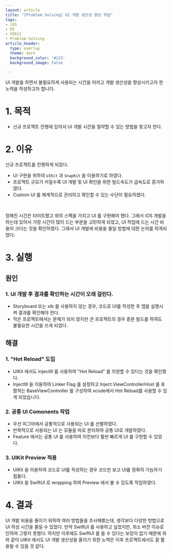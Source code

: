 ```yaml
---
layout: article
title: "[Problem Solving] UI 개발 생산성 향상 작업" 
tags:
- iOS
- UI
- UIKit
- Problem Solving
article_header:
  type: overlay
  theme: dark
  background_color: '#123'
  background_image: false

---
```


UI 개발을 하면서 불필요하게 사용되는 시간을 아끼고 개발 생산성을 향상시키고자 한 노력을 작성하고자 합니다. 

<!--more-->

# 1. 목적
- 신규 프로젝트 진행에 있어서 UI 개발 시간을 절약할 수 있는 방법을 찾고자 한다.

# 2. 이유
신규 프로젝트를 진행하게 되었다. 
- UI 구현을 위하여 `UIKit` 과 `SnapKit` 을 이용하기로 하였다. 
- 프로젝트 규모가 커질수록 UI 개발 및 UI 확인을 위한 빌드속도가 급속도로 증가하였다.
- Custom UI 를 체계적으로 관리하고 확인할 수 있는 수단이 필요하였다.

<br>

정해진 시간은 타이트했고 위의 스펙을 가지고 UI 를 구현해야 했다. 그래서 iOS 개발을 하는데 있어서 가장 시간이 많이 드는 부분을 고민하게 되었고, UI 작업에 드는 시간 비용이 크다는 것을 확인하였다. 그래서 UI 개발에 비용을 줄일 방법에 대한 논의를 하게되었다. 

# 3. 실행

## 원인

### 1. UI 개발 후 결과를 확인하는 시간이 오래 걸린다.
- Storyboard 또는 xib 를 사용하지 않는 경우, 코드로 UI를 작성한 후 앱을 실행시켜 결과를 확인해야 한다.
- 작은 프로젝트에서는 문제가 되지 않지만 큰 프로젝트의 경우 증분 빌드를 하여도 불필요한 시간을 쓰게 되었다. 

## 해결

### 1. "Hot Reload" 도입
- UIKit 에서도 Injectlll 를 사용하여 "Hot Reload" 를 지원할 수 있다는 것을 확인했다.
- Injectlll 을 이용하여 Linker Flag 를 설정하고 Inject.ViewControllerHost 를 포함하는 BaseViewController 를 구성하여 xcode에서 Hot Reload를 사용할 수 있게 되었습니다.

### 2. 공통 UI Comonents 작업
- 우선 피그마에서 공통적으로 사용되는 UI 를 선별하였다.
- 반복적으로 사용되는 UI 는 모듈을 따로 분리하여 공통 UI로 개발하였다.
- Feature 에서는 공통 UI 를 사용하여 이전보다 훨씬 빠르게 UI 를 구현할 수 있었다. 

### 3. UIKit Preview 적용
- UIKit 을 이용하여 코드로 UI를 작성하는 경우 코드만 보고 UI를 정확히 가늠하기 힘들다.
- UIKit 을 SwiftUI 로 wrapping 하여 Preview 에서 볼 수 있도록 작업하였다.

# 4. 결과
UI 개발 비용을 줄이기 위하여 여러 방법들을 조사해봤는데, 생각보다 다양한 방법으로 UI 작성 시간을 줄일 수 있었다.
만약 SwiftUI 를 사용하고 싶었지만, 최소 버전 이슈로 인하여 그렇지 못했다. 하지만 이후에도 SwiftUI 를 쓸 수 있다는 보장이 없기 때문에
위와 같이 UIKit 에서도 UI 개발 생산성을 올리기 위한 노력은 이후 프로젝트에서도 잘 활용될 수 있을 것 같다. 